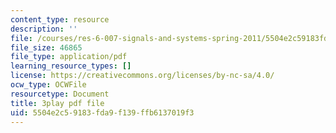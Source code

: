 ```yaml
---
content_type: resource
description: ''
file: /courses/res-6-007-signals-and-systems-spring-2011/5504e2c59183fda9f139ffb6137019f3_KJnAy6hzetw.pdf
file_size: 46865
file_type: application/pdf
learning_resource_types: []
license: https://creativecommons.org/licenses/by-nc-sa/4.0/
ocw_type: OCWFile
resourcetype: Document
title: 3play pdf file
uid: 5504e2c5-9183-fda9-f139-ffb6137019f3
---
```

